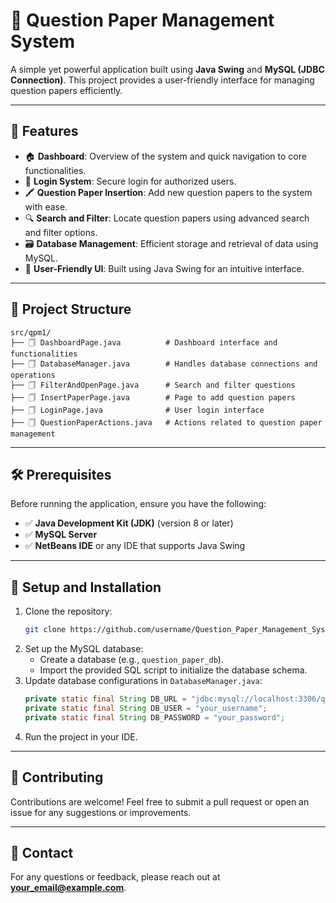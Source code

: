 # 📙 Question Paper Management System

A simple yet powerful application built using **Java Swing** and **MySQL (JDBC Connection)**. This project provides a user-friendly interface for managing question papers efficiently.

---

## 🌟 Features

- 🏠 **Dashboard**: Overview of the system and quick navigation to core functionalities.
- 🔐 **Login System**: Secure login for authorized users.
- 🖍️ **Question Paper Insertion**: Add new question papers to the system with ease.
- 🔍 **Search and Filter**: Locate question papers using advanced search and filter options.
- 🗃️ **Database Management**: Efficient storage and retrieval of data using MySQL.
- 🎨 **User-Friendly UI**: Built using Java Swing for an intuitive interface.

---

## 📁 Project Structure

```plaintext
src/qpm1/
├── 🗍 DashboardPage.java          # Dashboard interface and functionalities
├── 🗍 DatabaseManager.java        # Handles database connections and operations
├── 🗍 FilterAndOpenPage.java      # Search and filter questions
├── 🗍 InsertPaperPage.java        # Page to add question papers
├── 🗍 LoginPage.java              # User login interface
├── 🗍 QuestionPaperActions.java   # Actions related to question paper management
```

---

## 🛠️ Prerequisites

Before running the application, ensure you have the following:

- ✅ **Java Development Kit (JDK)** (version 8 or later)
- ✅ **MySQL Server**
- ✅ **NetBeans IDE** or any IDE that supports Java Swing

---

## 🚀 Setup and Installation

1. Clone the repository:
   ```bash
   git clone https://github.com/username/Question_Paper_Management_System.git
   ```
2. Set up the MySQL database:
   - Create a database (e.g., `question_paper_db`).
   - Import the provided SQL script to initialize the database schema.
3. Update database configurations in `DatabaseManager.java`:
   ```java
   private static final String DB_URL = "jdbc:mysql://localhost:3306/question_paper_db";
   private static final String DB_USER = "your_username";
   private static final String DB_PASSWORD = "your_password";
   ```
4. Run the project in your IDE.

---

## 🤝 Contributing

Contributions are welcome! Feel free to submit a pull request or open an issue for any suggestions or improvements.

---

## 💬 Contact

For any questions or feedback, please reach out at **your_email@example.com**.
